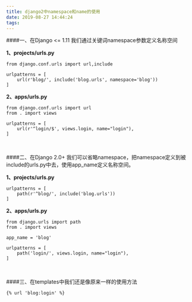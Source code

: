 ```yaml
---
title: django2中namespace和name的使用
date: 2019-08-27 14:44:24
tags:
---
```

####一、在Django <= 1.11 我们通过关键词namespace参数定义名称空间

**1、projects/urls.py**

    from django.conf.urls import url,include
 
    urlpatterns = [
        url(r'blog/', include('blog.urls', namespace='blog')) 
    ]

**2、apps/urls.py**

    from django.conf.urls import url
    from . import views
 
    urlpatterns = [
        url(r'^login/$', views.login, name="login"),
    ]
 

####二、在Django 2.0+ 我们可以省略namespace，把namespace定义到被include的urls.py中去，使用app_name定义名称空间。

**1、projects/urls.py**

    urlpatterns = [
        path(r'^blog/', include('blog.urls')) 
    ]

**2、apps/urls.py**

    from django.urls import path
    from . import views
 
    app_name = 'blog'
 
    urlpatterns = [
        path('login/', views.login, name="login"),
    ]
 

####三、在templates中我们还是像原来一样的使用方法

    {% url 'blog:login' %}

